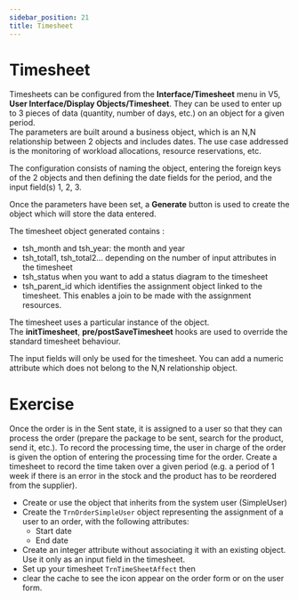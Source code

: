 ```yaml
---
sidebar_position: 21
title: Timesheet
---
```


Timesheet
====================


Timesheets can be configured from the **Interface/Timesheet** menu in V5, **User Interface/Display Objects/Timesheet**. 
They can be used to enter up to 3 pieces of data (quantity, number of days, etc.) on an object for a given period.  
The parameters are built around a business object, which is an N,N relationship between 2 objects and includes dates.
The use case addressed is the monitoring of workload allocations, resource reservations, etc.

The configuration consists of naming the object, entering the foreign keys of the 2 objects and then defining the date fields for the period, and the input field(s) 1, 2, 3.

Once the parameters have been set, a **Generate** button is used to create the object which will store the data entered.

The timesheet object generated contains :
- tsh_month and tsh_year: the month and year
- tsh_total1, tsh_total2... depending on the number of input attributes in the timesheet  
- tsh_status when you want to add a status diagram to the timesheet  
- tsh_parent_id which identifies the assignment object linked to the timesheet. This enables a join to be made with the assignment resources.


The timesheet uses a particular instance of the object.  
The **initTimesheet**, **pre/postSaveTimesheet** hooks are used to override the standard timesheet behaviour.  

<div class="warning">The input fields will only be used for the timesheet. You can add a numeric attribute which does not belong to the N,N relationship object.</div>


Exercise
====================
Once the order is in the Sent state, it is assigned to a user so that they can process the order (prepare the package to be sent, search for the product, send it, etc.). To record the processing time, the user in charge of the order is given the option of entering the processing time for the order.
Create a timesheet to record the time taken over a given period (e.g. a period of 1 week if there is an error in the stock and the product has to be reordered from the supplier).
- Create or use the object that inherits from the system user (SimpleUser)
- Create the `TrnOrderSimpleUser` object representing the assignment of a user to an order, with the following attributes:
	- Start date
	- End date
- Create an integer attribute without associating it with an existing object. Use it only as an input field in the timesheet.  
- Set up your timesheet `TrnTimeSheetAffect` then  
- clear the cache to see the icon appear on the order form or on the user form.
